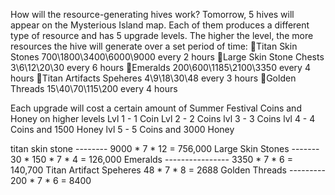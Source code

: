 How will the resource-generating hives work?
Tomorrow, 5 hives will appear on the Mysterious Island map. Each of them produces a different type of resource and has 5 upgrade levels. The higher the level, the more resources the hive will generate over a set period of time:
🔸Titan Skin Stones 700\1800\3400\6000\9000 every 2 hours
🔸Large Skin Stone Chests 3\6\12\20\30 every 6 hours
🔸Emeralds 200\600\1185\2100\3350 every 4 hours
🔸Titan Artifacts Speheres 4\9\18\30\48 every 3 hours
🔸Golden Threads 15\40\70\115\200 every 4 hours

Each upgrade will cost a certain amount of Summer Festival Coins and Honey on higher levels
Lvl 1 - 1 Coin
Lvl 2 - 2 Coins
lvl 3 - 3 Coins
lvl 4 -  4 Coins and 1500 Honey
lvl 5 -  5 Coins and 3000 Honey

titan skin stone -------- 9000 * 7 * 12 = 756,000
Large Skin Stones ------- 30 * 150 * 7 * 4 = 126,000
Emeralds ---------------- 3350 * 7 * 6 = 140,700
Titan Artifact Speheres   48 * 7 * 8 = 2688
Golden Threads ---------  200 * 7 * 6 = 8400


